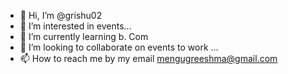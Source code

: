- 👋 Hi, I’m @grishu02
- 👀 I’m interested in events...
- 🌱 I’m currently learning b. Com
- 💞️ I’m looking to collaborate on events to work ...
- 📫 How to reach me by my email mengugreeshma@gmail.com

<!---
grishu02/grishu02 is a ✨ special ✨ repository because its `README.md` (this file) appears on your GitHub profile.
You can click the Preview link to take a look at your changes.
--->
